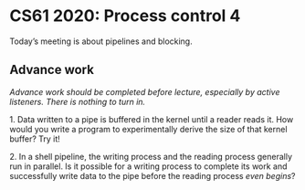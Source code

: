CS61 2020: Process control 4
============================

Today’s meeting is about pipelines and blocking.

Advance work
------------

*Advance work should be completed before lecture, especially by active
listeners. There is nothing to turn in.*

1\. Data written to a pipe is buffered in the kernel until a reader
reads it. How would you write a program to experimentally derive the
size of that kernel buffer? Try it!

2\. In a shell pipeline, the writing process and the reading process
generally run in parallel. Is it possible for a writing process to
complete its work and successfully write data to the pipe before the
reading process *even begins*?
